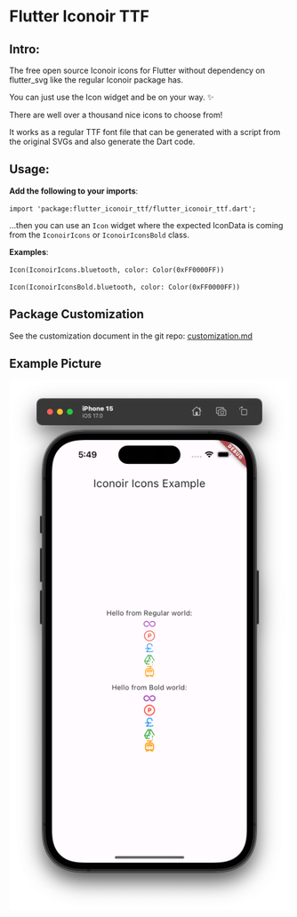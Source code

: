 # Flutter Iconoir TTF


## Intro:
The free open source Iconoir icons for Flutter without dependency on flutter_svg like the regular Iconoir package has.

You can just use the Icon widget and be on your way. ✨

There are well over a thousand nice icons to choose from!

It works as a regular TTF font file that can be generated with a script from the original SVGs and also generate the Dart code.


## Usage:

**Add the following to your imports**:

`import 'package:flutter_iconoir_ttf/flutter_iconoir_ttf.dart';`

...then you can use an `Icon` widget where the expected IconData is coming from the `IconoirIcons` or `IconoirIconsBold` class.

**Examples**:

`Icon(IconoirIcons.bluetooth, color: Color(0xFF0000FF))`

`Icon(IconoirIconsBold.bluetooth, color: Color(0xFF0000FF))`

## Package Customization

See the customization document in the git repo:
[customization.md](https://github.com/aakhil-kassim/flutter_iconoir_ttf/docs/customization.md)


## Example Picture

<img src="docs/example.png" alt="Example main.dart screen" />